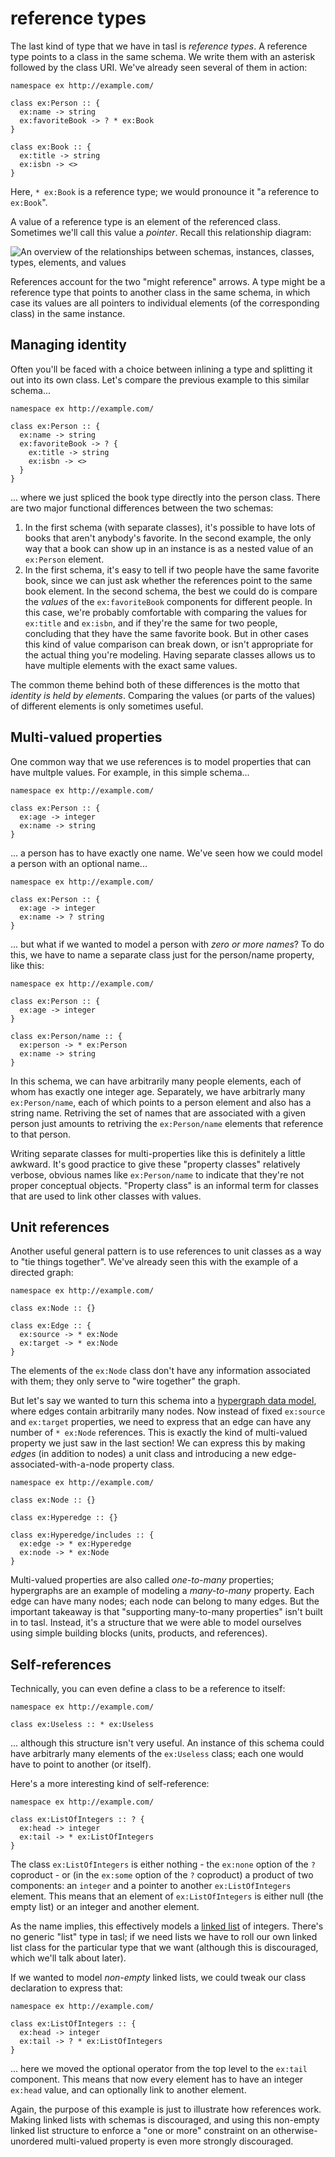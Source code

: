 # reference types

The last kind of type that we have in tasl is _reference types_. A reference type points to a class in the same schema. We write them with an asterisk followed by the class URI. We've already seen several of them in action:

```tasl
namespace ex http://example.com/

class ex:Person :: {
  ex:name -> string
  ex:favoriteBook -> ? * ex:Book
}

class ex:Book :: {
  ex:title -> string
  ex:isbn -> <>
}
```

Here, `* ex:Book` is a reference type; we would pronounce it "a reference to `ex:Book`".

A value of a reference type is an element of the referenced class. Sometimes we'll call this value a _pointer_. Recall this relationship diagram:

![An overview of the relationships between schemas, instances, classes, types, elements, and values](/collection-diagram.svg)

References account for the two "might reference" arrows. A type might be a reference type that points to another class in the same schema, in which case its values are all pointers to individual elements (of the corresponding class) in the same instance.

## Managing identity

Often you'll be faced with a choice between inlining a type and splitting it out into its own class. Let's compare the previous example to this similar schema...

```tasl
namespace ex http://example.com/

class ex:Person :: {
  ex:name -> string
  ex:favoriteBook -> ? {
    ex:title -> string
    ex:isbn -> <>
  }
}
```

... where we just spliced the book type directly into the person class. There are two major functional differences between the two schemas:

1. In the first schema (with separate classes), it's possible to have lots of books that aren't anybody's favorite. In the second example, the only way that a book can show up in an instance is as a nested value of an `ex:Person` element.
2. In the first schema, it's easy to tell if two people have the same favorite book, since we can just ask whether the references point to the same book element. In the second schema, the best we could do is compare the _values_ of the `ex:favoriteBook` components for different people. In this case, we're probably comfortable with comparing the values for `ex:title` and `ex:isbn`, and if they're the same for two people, concluding that they have the same favorite book. But in other cases this kind of value comparison can break down, or isn't appropriate for the actual thing you're modeling. Having separate classes allows us to have multiple elements with the exact same values.

The common theme behind both of these differences is the motto that _identity is held by elements_. Comparing the values (or parts of the values) of different elements is only sometimes useful.

## Multi-valued properties

One common way that we use references is to model properties that can have multple values. For example, in this simple schema...

```tasl
namespace ex http://example.com/

class ex:Person :: {
  ex:age -> integer
  ex:name -> string
}
```

... a person has to have exactly one name. We've seen how we could model a person with an optional name...

```tasl
namespace ex http://example.com/

class ex:Person :: {
  ex:age -> integer
  ex:name -> ? string
}
```

... but what if we wanted to model a person with _zero or more names_? To do this, we have to name a separate class just for the person/name property, like this:

```tasl
namespace ex http://example.com/

class ex:Person :: {
  ex:age -> integer
}

class ex:Person/name :: {
  ex:person -> * ex:Person
  ex:name -> string
}
```

In this schema, we can have arbitrarily many people elements, each of whom has exactly one integer age. Separately, we have arbitrarly many `ex:Person/name`, each of which points to a person element and also has a string name. Retriving the set of names that are associated with a given person just amounts to retriving the `ex:Person/name` elements that reference to that person.

Writing separate classes for multi-properties like this is definitely a little awkward. It's good practice to give these "property classes" relatively verbose, obvious names like `ex:Person/name` to indicate that they're not proper conceptual objects. "Property class" is an informal term for classes that are used to link other classes with values.

## Unit references

Another useful general pattern is to use references to unit classes as a way to "tie things together". We've already seen this with the example of a directed graph:

```tasl
namespace ex http://example.com/

class ex:Node :: {}

class ex:Edge :: {
  ex:source -> * ex:Node
  ex:target -> * ex:Node
}
```

The elements of the `ex:Node` class don't have any information associated with them; they only serve to "wire together" the graph.

But let's say we wanted to turn this schema into a [hypergraph data model](https://en.wikipedia.org/wiki/Hypergraph), where edges contain arbitrarily many nodes. Now instead of fixed `ex:source` and `ex:target` properties, we need to express that an edge can have any number of `* ex:Node` references. This is exactly the kind of multi-valued property we just saw in the last section! We can express this by making _edges_ (in addition to nodes) a unit class and introducing a new edge-associated-with-a-node property class.

```tasl
namespace ex http://example.com/

class ex:Node :: {}

class ex:Hyperedge :: {}

class ex:Hyperedge/includes :: {
  ex:edge -> * ex:Hyperedge
  ex:node -> * ex:Node
}
```

Multi-valued properties are also called _one-to-many_ properties; hypergraphs are an example of modeling a _many-to-many_ property. Each edge can have many nodes; each node can belong to many edges. But the important takeaway is that "supporting many-to-many properties" isn't built in to tasl. Instead, it's a structure that we were able to model ourselves using simple building blocks (units, products, and references).

## Self-references

Technically, you can even define a class to be a reference to itself:

```tasl
namespace ex http://example.com/

class ex:Useless :: * ex:Useless
```

... although this structure isn't very useful. An instance of this schema could have arbitrarly many elements of the `ex:Useless` class; each one would have to point to another (or itself).

Here's a more interesting kind of self-reference:

```tasl
namespace ex http://example.com/

class ex:ListOfIntegers :: ? {
  ex:head -> integer
  ex:tail -> * ex:ListOfIntegers
}
```

The class `ex:ListOfIntegers` is either nothing - the `ex:none` option of the `?` coproduct - or (in the `ex:some` option of the `?` coproduct) a product of two components: an `integer` and a pointer to another `ex:ListOfIntegers` element. This means that an element of `ex:ListOfIntegers` is either null (the empty list) or an integer and another element.

As the name implies, this effectively models a [linked list](https://en.wikipedia.org/wiki/Linked_list) of integers. There's no generic "list" type in tasl; if we need lists we have to roll our own linked list class for the particular type that we want (although this is discouraged, which we'll talk about later).

If we wanted to model _non-empty_ linked lists, we could tweak our class declaration to express that:

```tasl
namespace ex http://example.com/

class ex:ListOfIntegers :: {
  ex:head -> integer
  ex:tail -> ? * ex:ListOfIntegers
}
```

... here we moved the optional operator from the top level to the `ex:tail` component. This means that now every element has to have an integer `ex:head` value, and can optionally link to another element.

Again, the purpose of this example is just to illustrate how references work. Making linked lists with schemas is discouraged, and using this non-empty linked list structure to enforce a "one or more" constraint on an otherwise-unordered multi-valued property is even more strongly discouraged.
